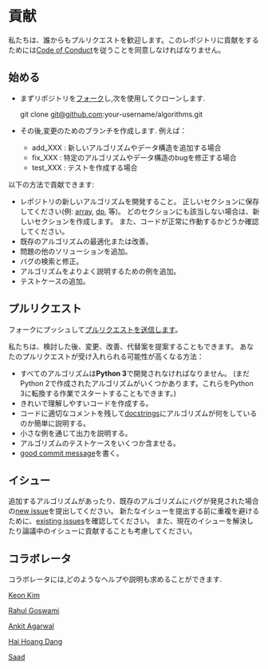 # 貢献

私たちは、誰からもプルリクエストを歓迎します。このレポジトリに貢献をするためには[Code of Conduct](CODE_OF_CONDUCT.md)を従うことを同意しなければなりません。

## 始める

* まずリポジトリを[フォーク][fork]し,次を使用してクローンします.

    git clone git@github.com:your-username/algorithms.git  

* その後,変更のためのブランチを作成します. 例えば：
  * add_XXX : 新しいアルゴリズムやデータ構造を追加する場合  
  * fix_XXX : 特定のアルゴリズムやデータ構造のbugを修正する場合
  * test_XXX : テストを作成する場合

以下の方法で貢献できます:
- レポジトリの新しいアルゴリズムを開発すること。 正しいセクションに保存してください(例: [array](array), [dp](dp), 等)。 どのセクションにも該当しない場合は、新しいセクションを作成します。 また、コードが正常に作動するかどうか確認してください。
- 既存のアルゴリズムの最適化または改善。
- 問題の他のソリューションを追加。
- バグの検索と修正。
- アルゴリズムをよりよく説明するための例を追加。
- テストケースの追加。

## プルリクエスト
フォークにプッシュして[プルリクエストを送信します][pr]。

私たちは、検討した後、変更、改善、代替案を提案することもできます。
あなたのプルリクエストが受け入れられる可能性が高くなる方法：

* すべてのアルゴリズムは**Python 3**で開発されなければなりません。
(まだPython 2で作成されたアルゴリズムがいくつかあります。これらをPython 3に転換する作業でスタートすることもできます。)
* きれいで理解しやすいコードを作成する。
* コードに適切なコメントを残して[docstrings][docstr]にアルゴリズムが何をしているのか簡単に説明する。
* 小さな例を通じて出力を説明する。
* アルゴリズムのテストケースをいくつか含ませる。
* [good commit message][commit]を書く。


## イシュー
追加するアルゴリズムがあったり、既存のアルゴリズムにバグが発見された場合の[new issue][newissue]を提出してください。 新たなイシューを提出する前に重複を避けるために、[existing issues][issues]を確認してください。 また、現在のイシューを解決したり論議中のイシューに貢献することも考慮してください。

## コラボレータ
コラボレータには,どのようなヘルプや説明も求めることができます.

[Keon Kim](https://github.com/keon)

[Rahul Goswami](https://github.com/goswami-rahul)

[Ankit Agarwal](https://github.com/ankit167)

[Hai Hoang Dang](https://github.com/danghai)

[Saad](https://github.com/SaadBenn)

[fork]: https://help.github.com/articles/fork-a-repo/
[docstr]: https://www.python.org/dev/peps/pep-0257/#multi-line-docstrings
[commit]: http://tbaggery.com/2008/04/19/a-note-about-git-commit-messages.html
[pr]: https://github.com/keon/algorithms/compare/
[newissue]: https://github.com/keon/algorithms/issues/new
[issue120]: https://github.com/keon/algorithms/issues/120
[issues]: https://github.com/keon/algorithms/issues/
